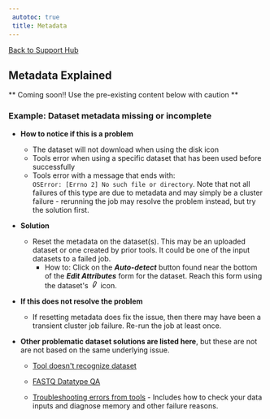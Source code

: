 ```yaml
---
 autotoc: true
 title: Metadata
---
```

 
[Back to Support Hub](/src/support/index.md)

## Metadata Explained

** Coming soon!! Use the pre-existing content below with caution **

### Example: Dataset metadata missing or incomplete



*   **How to notice if this is a problem**

    *   The dataset will not download when using the disk icon
    *   Tools error when using a specific dataset that has been used before successfully
    *   Tools error with a message that ends with: `OSError: [Errno 2] No such file or directory`. Note that not all failures of this type are due to metadata and may simply be a cluster failure - rerunning the job may resolve the problem instead, but try the solution first.

*   **Solution**

    *   Reset the metadata on the dataset(s). This may be an uploaded dataset or one created by prior tools. It could be one of the input datasets to a failed job.
        *   How to: Click on the _**Auto-detect**_ button found near the bottom of the _**Edit Attributes**_ form for the dataset. Reach this form using the dataset's ![pencil](/src/images/icons/pencil.png "pencil") icon.

*   **If this does not resolve the problem**

    *   If resetting metadata does fix the issue, then there may have been a transient cluster job failure. Re-run the job at least once.
*   **Other problematic dataset solutions are listed here**, but these are not are not based on the same underlying issue.

    *   [Tool doesn't recognize dataset](/src/support#Tool_doesn.27t_recognize_dataset)

    *   [FASTQ Datatype QA](/src/support#FASTQ_Datatype_QA)

    *   [Troubleshooting errors from tools](/src/support#Error_from_toolsTroubleshooting_errors_from_tools) - Includes how to check your data inputs and diagnose memory and other failure reasons.

